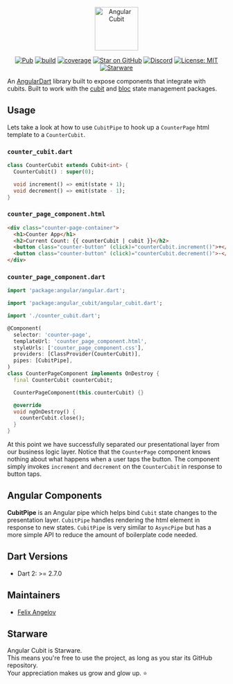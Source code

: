 <p align="center"><img src="https://raw.githubusercontent.com/felangel/cubit/master/assets/angular_cubit_full.png" height="100" alt="Angular Cubit"></p>

<p align="center">
<a href="https://pub.dev/packages/angular_cubit"><img src="https://img.shields.io/pub/v/angular_cubit.svg" alt="Pub"></a>
<a href="https://github.com/felangel/cubit/actions"><img src="https://github.com/felangel/cubit/workflows/build/badge.svg" alt="build"></a>
<a href="https://github.com/felangel/cubit/actions"><img src="https://raw.githubusercontent.com/felangel/cubit/master/packages/angular_cubit/coverage_badge.svg" alt="coverage"></a>
<a href="https://github.com/felangel/cubit"><img src="https://img.shields.io/github/stars/felangel/cubit.svg?style=flat&logo=github&colorB=deeppink&label=stars" alt="Star on GitHub"></a>
<a href="https://discord.gg/Hc5KD3g"><img src="https://img.shields.io/discord/649708778631200778.svg?logo=discord&color=blue" alt="Discord"></a>
<a href="https://opensource.org/licenses/MIT"><img src="https://img.shields.io/badge/license-MIT-purple.svg" alt="License: MIT"></a>
<a href="https://github.com/zepfietje/starware"><img src="https://img.shields.io/badge/Starware-%E2%AD%90-black?labelColor=%23f9b00d" alt="Starware"></a>
</p>

An [AngularDart](https://angulardart.dev) library built to expose components that integrate with cubits. Built to work with the [cubit](https://pub.dev/packages/cubit) and [bloc](https://pub.dev/packages/bloc) state management packages.

## Usage

Lets take a look at how to use `CubitPipe` to hook up a `CounterPage` html template to a `CounterCubit`.

### `counter_cubit.dart`

```dart
class CounterCubit extends Cubit<int> {
  CounterCubit() : super(0);

  void increment() => emit(state + 1);
  void decrement() => emit(state - 1);
}
```

### `counter_page_component.html`

```html
<div class="counter-page-container">
  <h1>Counter App</h1>
  <h2>Current Count: {{ counterCubit | cubit }}</h2>
  <button class="counter-button" (click)="counterCubit.increment()">+</button>
  <button class="counter-button" (click)="counterCubit.decrement()">-</button>
</div>
```

### `counter_page_component.dart`

```dart
import 'package:angular/angular.dart';

import 'package:angular_cubit/angular_cubit.dart';

import './counter_cubit.dart';

@Component(
  selector: 'counter-page',
  templateUrl: 'counter_page_component.html',
  styleUrls: ['counter_page_component.css'],
  providers: [ClassProvider(CounterCubit)],
  pipes: [CubitPipe],
)
class CounterPageComponent implements OnDestroy {
  final CounterCubit counterCubit;

  CounterPageComponent(this.counterCubit) {}

  @override
  void ngOnDestroy() {
    counterCubit.close();
  }
}
```

At this point we have successfully separated our presentational layer from our business logic layer. Notice that the `CounterPage` component knows nothing about what happens when a user taps the button. The component simply invokes `increment` and `decrement` on the `CounterCubit` in response to button taps.

## Angular Components

**CubitPipe** is an Angular pipe which helps bind `Cubit` state changes to the presentation layer. `CubitPipe` handles rendering the html element in response to new states. `CubitPipe` is very similar to `AsyncPipe` but has a more simple API to reduce the amount of boilerplate code needed.

## Dart Versions

- Dart 2: >= 2.7.0

## Maintainers

- [Felix Angelov](https://github.com/felangel)

## Starware

Angular Cubit is Starware.  
This means you're free to use the project, as long as you star its GitHub repository.  
Your appreciation makes us grow and glow up. ⭐
